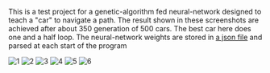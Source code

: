 This is a test project for a genetic-algorithm fed neural-network designed to teach a "car" to navigate a path.
The result shown in these screenshots are achieved after about 350 generation of 500 cars. The best car here does one and a half loop. The neural-network weights are stored in [a json file](https://github.com/rgary87/learning_car/blob/master/src/main/resources/best_car.json) and parsed at each start of the program

![1](https://github.com/rgary87/learning_car/blob/master/1.png)
![2](https://github.com/rgary87/learning_car/blob/master/2.png)
![3](https://github.com/rgary87/learning_car/blob/master/3.png)
![4](https://github.com/rgary87/learning_car/blob/master/4.png)
![5](https://github.com/rgary87/learning_car/blob/master/5.png)
![6](https://github.com/rgary87/learning_car/blob/master/6.png)
